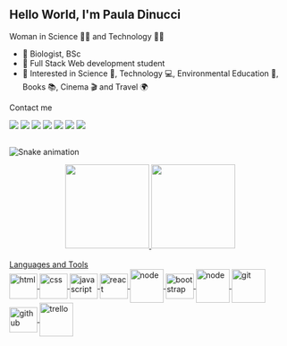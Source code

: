 ## Hello World, I'm Paula Dinucci 

Woman in Science 👩‍🔬 and Technology 👩‍💻


- 🌱 Biologist, BSc
- 🧠 Full Stack Web development student
- 💭 Interested in Science 🔬, Technology 💻, Environmental Education 🌳, Books 📚, Cinema 🎬 and Travel 🌍

Contact me
<div> 
<a href="https://www.linkedin.com/in/pauladinucci/" target="_blank"><img src="https://img.shields.io/badge/-LinkedIn-%230077B5?style=for-the-badge&logo=linkedin&logoColor=white" target="_blank"></a>
<a href = "mailto:paulaldinucci@gmail.com"><img src="https://img.shields.io/badge/-Gmail-%23333?style=for-the-badge&logo=gmail&logoColor=white" target="_blank"></a> 
<a href="https://instagram.com/pauladinucci target="_blank"><img src="https://img.shields.io/badge/-Instagram-%23E4405F?style=for-the-badge&logo=instagram&logoColor=white" target="_blank"></a>
<a href="https://www.facebook.com/paulaldinucci target="_blank"><img src="https://img.shields.io/badge/Facebook-1877F2?style=for-the-badge&logo=facebook&logoColor=white" target="_blank"></a>
<a href="https://github.com/pauladinucci/" target="_blank"><img src="https://img.shields.io/badge/GitHub-100000?style=for-the-badge&logo=github&logoColor=white" target="_blank"></a>
<a href="https://codepen.io/pauladinucci" target="_blank"><img src="https://img.shields.io/badge/Codepen-000000?style=for-the-badge&logo=codepen&logoColor=white" target="_blank"></a>
<a href="https://www.codewars.com/users/pauladinucci" target="_blank"><img src="https://img.shields.io/badge/Codewars-B1361E?style=for-the-badge&logo=Codewars&logoColor=white" target="_blank"></a>
</div>

##
 ![Snake animation](https://github.com/pauladinucci/pauladinucci/blob/output/github-contribution-grid-snake.svg)

<div align="center">
  <a href="https://github.com/pauladinucci">
  <img height="150em" src="https://github-readme-stats.vercel.app/api?username=pauladinucci&show_icons=true&theme=moltack&include_all_commits=true&count_private=true"/>
  <img height="150em" src="https://github-readme-stats.vercel.app/api/top-langs/?username=pauladinucci&layout=compact&langs_count=7&theme=moltack"/>
</div>
<br>
Languages and Tools
<div style="display: inline_block">
<img align="center" alt="html" height="45"width="50"img src="https://cdn.jsdelivr.net/gh/devicons/devicon/icons/html5/html5-original-wordmark.svg" />
<img align="center" alt="css" height="45"width="50" img src="https://cdn.jsdelivr.net/gh/devicons/devicon/icons/css3/css3-original-wordmark.svg" />
<img align="center" alt="javascript" height="45"width="50" img src="https://cdn.jsdelivr.net/gh/devicons/devicon/icons/javascript/javascript-original.svg" />
<img align="center" alt="react" height="45"width="50" img src="https://cdn.jsdelivr.net/gh/devicons/devicon/icons/react/react-original-wordmark.svg" />
<img align="center" alt="node" height="60" width="60" img src="https://cdn.jsdelivr.net/gh/devicons/devicon/icons/nodejs/nodejs-original-wordmark.svg" />
<img align="center" alt="bootstrap" height="45"width="50"img src="https://cdn.jsdelivr.net/gh/devicons/devicon/icons/bootstrap/bootstrap-original-wordmark.svg" />
<img align="center" alt="node" height="60" width="60" img src="https://cdn.jsdelivr.net/gh/devicons/devicon/icons/visualstudio/visualstudio-plain-wordmark.svg" />  
<img align="center" alt="git" height="60" width="60" img src="https://cdn.jsdelivr.net/gh/devicons/devicon/icons/git/git-original-wordmark.svg" />
<img align="center" alt="github" height="45"width="50" img src="https://cdn.jsdelivr.net/gh/devicons/devicon/icons/github/github-original-wordmark.svg" />
<img align="center" alt="trello" height="60" width="60" img src="https://cdn.jsdelivr.net/gh/devicons/devicon/icons/trello/trello-plain-wordmark.svg" />
</div>
